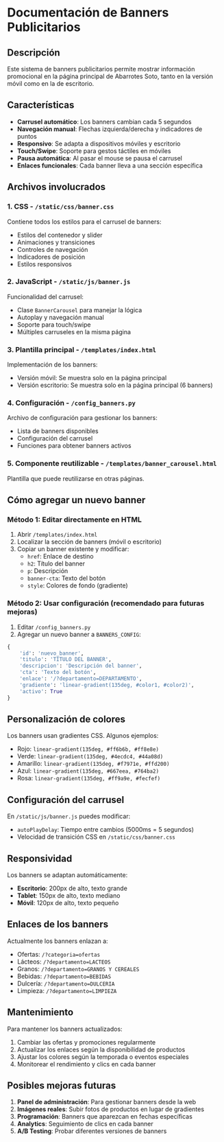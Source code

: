 # Documentación de Banners Publicitarios

## Descripción
Este sistema de banners publicitarios permite mostrar información promocional en la página principal de Abarrotes Soto, tanto en la versión móvil como en la de escritorio.

## Características
- **Carrusel automático**: Los banners cambian cada 5 segundos
- **Navegación manual**: Flechas izquierda/derecha y indicadores de puntos
- **Responsivo**: Se adapta a dispositivos móviles y escritorio
- **Touch/Swipe**: Soporte para gestos táctiles en móviles
- **Pausa automática**: Al pasar el mouse se pausa el carrusel
- **Enlaces funcionales**: Cada banner lleva a una sección específica

## Archivos involucrados

### 1. CSS - `/static/css/banner.css`
Contiene todos los estilos para el carrusel de banners:
- Estilos del contenedor y slider
- Animaciones y transiciones
- Controles de navegación
- Indicadores de posición
- Estilos responsivos

### 2. JavaScript - `/static/js/banner.js`
Funcionalidad del carrusel:
- Clase `BannerCarousel` para manejar la lógica
- Autoplay y navegación manual
- Soporte para touch/swipe
- Múltiples carruseles en la misma página

### 3. Plantilla principal - `/templates/index.html`
Implementación de los banners:
- Versión móvil: Se muestra solo en la página principal
- Versión escritorio: Se muestra solo en la página principal (6 banners)

### 4. Configuración - `/config_banners.py`
Archivo de configuración para gestionar los banners:
- Lista de banners disponibles
- Configuración del carrusel
- Funciones para obtener banners activos

### 5. Componente reutilizable - `/templates/banner_carousel.html`
Plantilla que puede reutilizarse en otras páginas.

## Cómo agregar un nuevo banner

### Método 1: Editar directamente en HTML
1. Abrir `/templates/index.html`
2. Localizar la sección de banners (móvil o escritorio)
3. Copiar un banner existente y modificar:
   - `href`: Enlace de destino
   - `h2`: Título del banner
   - `p`: Descripción
   - `banner-cta`: Texto del botón
   - `style`: Colores de fondo (gradiente)

### Método 2: Usar configuración (recomendado para futuras mejoras)
1. Editar `/config_banners.py`
2. Agregar un nuevo banner a `BANNERS_CONFIG`:
```python
{
    'id': 'nuevo_banner',
    'titulo': 'TÍTULO DEL BANNER',
    'descripcion': 'Descripción del banner',
    'cta': 'Texto del botón',
    'enlace': '/?departamento=DEPARTAMENTO',
    'gradiente': 'linear-gradient(135deg, #color1, #color2)',
    'activo': True
}
```

## Personalización de colores

Los banners usan gradientes CSS. Algunos ejemplos:
- Rojo: `linear-gradient(135deg, #ff6b6b, #ff8e8e)`
- Verde: `linear-gradient(135deg, #4ecdc4, #44a08d)`
- Amarillo: `linear-gradient(135deg, #f7971e, #ffd200)`
- Azul: `linear-gradient(135deg, #667eea, #764ba2)`
- Rosa: `linear-gradient(135deg, #ff9a9e, #fecfef)`

## Configuración del carrusel

En `/static/js/banner.js` puedes modificar:
- `autoPlayDelay`: Tiempo entre cambios (5000ms = 5 segundos)
- Velocidad de transición CSS en `/static/css/banner.css`

## Responsividad

Los banners se adaptan automáticamente:
- **Escritorio**: 200px de alto, texto grande
- **Tablet**: 150px de alto, texto mediano  
- **Móvil**: 120px de alto, texto pequeño

## Enlaces de los banners

Actualmente los banners enlazan a:
- Ofertas: `/?categoria=ofertas`
- Lácteos: `/?departamento=LACTEOS`
- Granos: `/?departamento=GRANOS Y CEREALES`
- Bebidas: `/?departamento=BEBIDAS`
- Dulcería: `/?departamento=DULCERIA`
- Limpieza: `/?departamento=LIMPIEZA`

## Mantenimiento

Para mantener los banners actualizados:
1. Cambiar las ofertas y promociones regularmente
2. Actualizar los enlaces según la disponibilidad de productos
3. Ajustar los colores según la temporada o eventos especiales
4. Monitorear el rendimiento y clics en cada banner

## Posibles mejoras futuras

1. **Panel de administración**: Para gestionar banners desde la web
2. **Imágenes reales**: Subir fotos de productos en lugar de gradientes
3. **Programación**: Banners que aparezcan en fechas específicas
4. **Analytics**: Seguimiento de clics en cada banner
5. **A/B Testing**: Probar diferentes versiones de banners